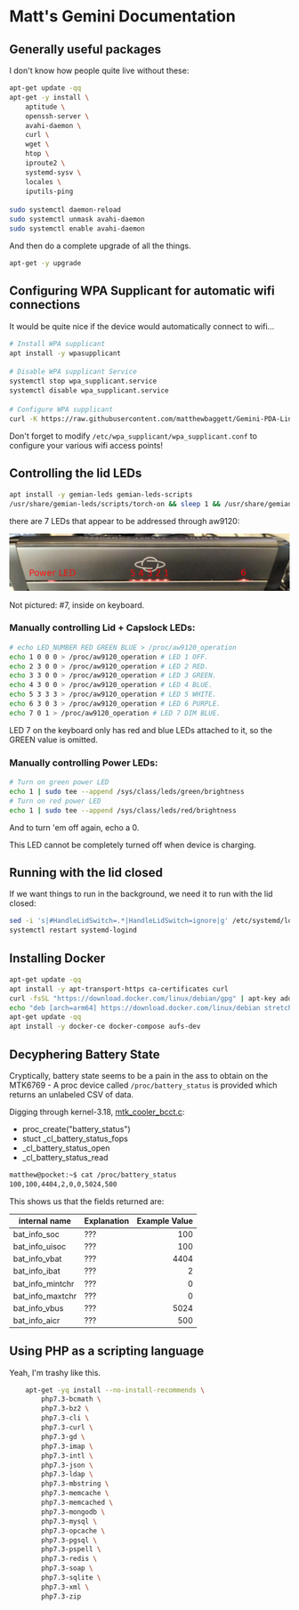 Matt's Gemini Documentation
===========================

## Generally useful packages

I don't know how people quite live without these:

```bash
apt-get update -qq
apt-get -y install \
    aptitude \
    openssh-server \
    avahi-daemon \
    curl \
    wget \
    htop \
    iproute2 \
    systemd-sysv \
    locales \
    iputils-ping

sudo systemctl daemon-reload
sudo systemctl unmask avahi-daemon
sudo systemctl enable avahi-daemon
```

And then do a complete upgrade of all the things.

```bash
apt-get -y upgrade
```

## Configuring WPA Supplicant for automatic wifi connections

It would be quite nice if the device would automatically connect to wifi...
```bash
# Install WPA supplicant 
apt install -y wpasupplicant

# Disable WPA supplicant Service
systemctl stop wpa_supplicant.service
systemctl disable wpa_supplicant.service

# Configure WPA supplicant
curl -K https://raw.githubusercontent.com/matthewbaggett/Gemini-PDA-Linux-Scripts/master/wpa_supplicant.conf -o /etc/wpa_supplicant/wpa_supplicant.conf
```

Don't forget to modify `/etc/wpa_supplicant/wpa_supplicant.conf` to configure your various wifi access points!

## Controlling the lid LEDs
```bash
apt install -y gemian-leds gemian-leds-scripts
/usr/share/gemian-leds/scripts/torch-on && sleep 1 && /usr/share/gemian-leds/scripts/torch-off
```

there are 7 LEDs that appear to be addressed through aw9120:

![Lid LEDs](resources/leds.jpg)

Not pictured: #7, inside on keyboard.

### Manually controlling Lid + Capslock LEDs:

```bash
# echo LED_NUMBER RED GREEN BLUE > /proc/aw9120_operation
echo 1 0 0 0 > /proc/aw9120_operation # LED 1 OFF.
echo 2 3 0 0 > /proc/aw9120_operation # LED 2 RED.
echo 3 3 0 0 > /proc/aw9120_operation # LED 3 GREEN.
echo 4 3 0 0 > /proc/aw9120_operation # LED 4 BLUE.
echo 5 3 3 3 > /proc/aw9120_operation # LED 5 WHITE.
echo 6 3 0 3 > /proc/aw9120_operation # LED 6 PURPLE.
echo 7 0 1 > /proc/aw9120_operation # LED 7 DIM BLUE.
```

LED 7 on the keyboard only has red and blue LEDs attached to it, so the GREEN value is omitted.

### Manually controlling Power LEDs:

```bash
# Turn on green power LED
echo 1 | sudo tee --append /sys/class/leds/green/brightness
# Turn on red power LED
echo 1 | sudo tee --append /sys/class/leds/red/brightness
```

And to turn 'em off again, echo a 0.

This LED cannot be completely turned off when device is charging.

## Running with the lid closed 

If we want things to run in the background, we need it to run with the lid closed:

```bash
sed -i 's|#HandleLidSwitch=.*|HandleLidSwitch=ignore|g' /etc/systemd/logind.conf 
systemctl restart systemd-logind
```

## Installing Docker

```bash
apt-get update -qq
apt install -y apt-transport-https ca-certificates curl
curl -fsSL "https://download.docker.com/linux/debian/gpg" | apt-key add -qq - >/dev/null
echo "deb [arch=arm64] https://download.docker.com/linux/debian stretch stable" > /etc/apt/sources.list.d/docker.list
apt-get update -qq
apt install -y docker-ce docker-compose aufs-dev
```

## Decyphering Battery State

Cryptically, battery state seems to be a pain in the ass to obtain on the MTK6769 - A proc device called `/proc/battery_status` is provided which returns an unlabeled CSV of data.

Digging through kernel-3.18, [mtk_cooler_bcct.c](https://github.com/gemian/gemini-linux-kernel-3.18/blob/master/drivers/misc/mediatek/thermal/common/coolers/mtk_cooler_bcct.c#L1023):

 * proc_create("battery_status") 
 * stuct _cl_battery_status_fops
 * _cl_battery_status_open
 * _cl_battery_status_read
 
```bash
matthew@pocket:~$ cat /proc/battery_status 
100,100,4404,2,0,0,5024,500
```
This shows us that the fields returned are:

| internal name    | Explanation | Example Value |
| ---------------- |:----------- | -------------:|
| bat_info_soc     | ???         | 100           |
| bat_info_uisoc   | ???         | 100           |
| bat_info_vbat    | ???         | 4404          |
| bat_info_ibat    | ???         | 2             |
| bat_info_mintchr | ???         | 0             |
| bat_info_maxtchr | ???         | 0             |
| bat_info_vbus    | ???         | 5024          |
| bat_info_aicr    | ???         | 500           |

## Using PHP as a scripting language

Yeah, I'm trashy like this.

```bash
    apt-get -yq install --no-install-recommends \
        php7.3-bcmath \
        php7.3-bz2 \
        php7.3-cli \
        php7.3-curl \
        php7.3-gd \
        php7.3-imap \
        php7.3-intl \
        php7.3-json \
        php7.3-ldap \
        php7.3-mbstring \
        php7.3-memcache \
        php7.3-memcached \
        php7.3-mongodb \
        php7.3-mysql \
        php7.3-opcache \
        php7.3-pgsql \
        php7.3-pspell \
        php7.3-redis \
        php7.3-soap \
        php7.3-sqlite \
        php7.3-xml \
        php7.3-zip
```